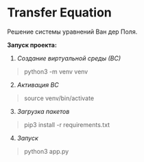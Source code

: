 # Transfer Equation
 
Решение системы уравнений Ван дер Поля. 

**Запуск проекта:**

1. *Создание виртуальной среды (ВС)*
> python3 -m venv venv

2. *Активация ВС*
> source venv/bin/activate

3. *Загрузка пакетов*
> pip3 install -r requirements.txt

4. *Запуск*
> python3 app.py